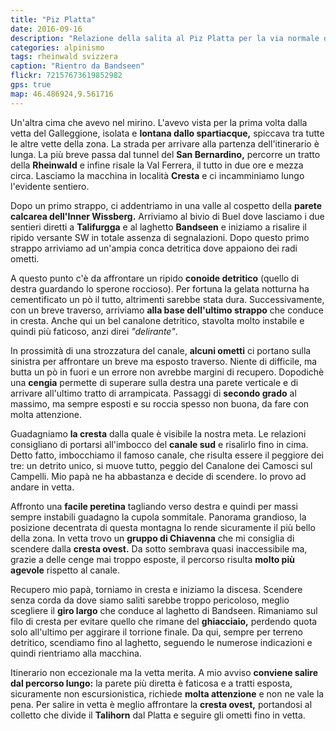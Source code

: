 ```yaml
---
title: "Piz Platta"
date: 2016-09-16
description: "Relazione della salita al Piz Platta per la via normale dalla località Cresta in Val Ferrera"
categories: alpinismo
tags: rheinwald svizzera
caption: "Rientro da Bandseen"
flickr: 72157673619852982
gps: true
map: 46.486924,9.561716
---
```


Un'altra cima che avevo nel mirino. L'avevo vista per la prima volta dalla vetta del Galleggione, isolata e **lontana dallo spartiacque,** spiccava tra tutte le altre vette della zona. La strada per arrivare alla partenza dell'itinerario è lunga. La più breve passa dal tunnel del **San Bernardino,** percorre un tratto della **Rheinwald** e infine risale la Val Ferrera, il tutto in due ore e mezza circa. Lasciamo la macchina in località **Cresta** e ci incamminiamo lungo l'evidente sentiero.

Dopo un primo strappo, ci addentriamo in una valle al cospetto della **parete calcarea dell'Inner Wissberg.** Arriviamo al bivio di Buel dove lasciamo i due sentieri diretti a **Talifurgga** e al laghetto **Bandseen** e iniziamo a risalire il ripido versante SW in totale assenza di segnalazioni. Dopo questo primo strappo arriviamo ad un'ampia conca detritica dove appaiono dei radi ometti.

A questo punto c'è da affrontare un ripido **conoide detritico** (quello di destra guardando lo sperone roccioso). Per fortuna la gelata notturna ha cementificato un pò il tutto, altrimenti sarebbe stata dura. Successivamente, con un breve traverso, arriviamo **alla base dell'ultimo strappo** che conduce in cresta. Anche qui un bel canalone detritico, stavolta molto instabile e quindi più faticoso, anzi direi *"delirante"*.

In prossimità di una strozzatura del canale, **alcuni ometti** ci portano sulla sinistra per affrontare un breve ma esposto traverso. Niente di difficile, ma butta un pò in fuori e un errore non avrebbe margini di recupero. Dopodichè una **cengia** permette di superare sulla destra una parete verticale e di arrivare all'ultimo tratto di arrampicata. Passaggi di **secondo grado** al massimo, ma sempre esposti e su roccia spesso non buona, da fare con molta attenzione.

Guadagniamo **la cresta** dalla quale è visibile la nostra meta. Le relazioni consigliano di portarsi all'imbocco del **canale sud** e risalirlo fino in cima. Detto fatto, imbocchiamo il famoso canale, che risulta essere il peggiore dei tre: un detrito unico, si muove tutto, peggio del Canalone dei Camosci sul Campelli. Mio papà ne ha abbastanza e decide di scendere. Io provo ad andare in vetta.

Affronto una **facile peretina** tagliando verso destra e quindi per massi sempre instabili guadagno la cupola sommitale. Panorama grandioso, la posizione decentrata di questa montagna lo rende sicuramente il più bello della zona. In vetta trovo un **gruppo di Chiavenna** che mi consiglia di scendere dalla **cresta ovest.** Da sotto sembrava quasi inaccessibile ma, grazie a delle cenge mai troppo esposte, il percorso risulta **molto più agevole** rispetto al canale.

Recupero mio papà, torniamo in cresta e iniziamo la discesa. Scendere senza corda da dove siamo saliti sarebbe troppo pericoloso, meglio scegliere il **giro largo** che conduce al laghetto di Bandseen. Rimaniamo sul filo di cresta per evitare quello che rimane del **ghiacciaio,** perdendo quota solo all'ultimo per aggirare il torrione finale. Da qui, sempre per terreno detritico, scendiamo fino al laghetto, seguendo le numerose indicazioni e quindi rientriamo alla macchina.

Itinerario non eccezionale ma la vetta merita. A mio avviso **conviene salire dal percorso lungo:** la parete più diretta è faticosa e a tratti esposta, sicuramente non escursionistica, richiede **molta attenzione** e non ne vale la pena. Per salire in vetta è meglio affrontare la **cresta ovest,** portandosi al colletto che divide il **Talihorn** dal Platta e seguire gli ometti fino in vetta.

